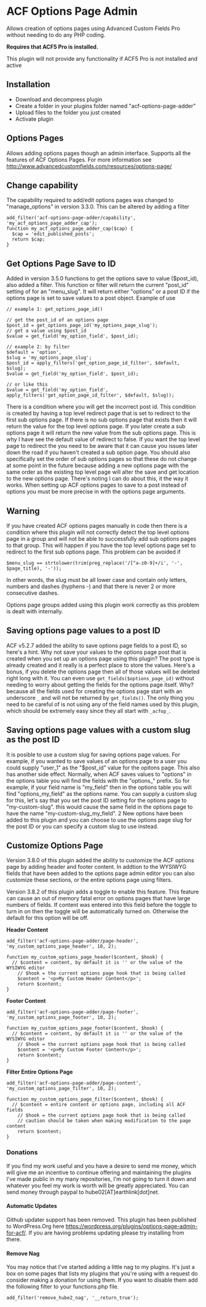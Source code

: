 ACF Options Page Admin
==========================================

Allows creation of options pages using Advanced Custom Fields Pro without needing to do any 
PHP coding.

**Requires that ACF5 Pro is installed.**

This plugin will not provide any functionality if ACF5 Pro is not installed and active

## Installation

* Download and decompress plugin
* Create a folder in your plugins folder named "acf-options-page-adder"
* Upload files to the folder you just created
* Activate plugin

## Options Pages
Allows adding options pages though an admin interface. Supports all the features of 
ACF Options Pages. For more information see 
http://www.advancedcustomfields.com/resources/options-page/

## Change capability
The capability required to add/edit options pages was changed to "manage_options" in version 3.3.0.
This can be altered by adding a filter
```
add_filter('acf-options-page-adder/capability', 'my_acf_options_page_adder_cap');
function my_acf_options_page_adder_cap($cap) {
  $cap = 'edit_published_posts';
  return $cap;
}
```

## Get Options Page Save to ID

Added in version 3.5.0 functions to get the options save to value ($post_id), also added a filter. This
function or filter will return the current "post_id" setting of for an "menu_slug". It will return either
"options" or a post ID if the options page is set to save values to a post object.
Example of use
```
// example 1: get_options_page_id()

// get the post_id of an options page
$post_id = get_options_page_id('my_options_page_slug');
// get a value using $post_id
$value = get_field('my_option_field', $post_id);
```

```
// example 2: by filter
$default = 'option',
$slug = 'my_options_page_slug';
$post_id = apply_filters('get_option_page_id_filter', $default, $slug);
$value = get_field('my_option_field', $post_id);

// or like this
$value = get_field('my_option_field', apply_filters('get_option_page_id_filter', $default, $slug));
```

There is a condition where you will get the incorrect post id. This condition is created by having a
top level redirect page that is set to redirect to the first sub options page. If there is no sub options
page that exists then it will return the value for the top level options page. If you later create a
sub options page it will return the new value from the sub options page. This is why I have see the
default value of redirect to false. If you want the top level page to redirect the you need to be aware
that it can cause you issues later down the road if you haven't created a sub option page. You should also specifically set the order of sub options pages so that these do not change at some point in the future
because adding a new options page with the same order as the existing top level page will alter the save
and get location to the new options page. There's noting I can do about this, it the way it works. When
setting up ACF options pages to save to a post instead of options you must be more precise in with the
options page arguments.

## Warning
If you have created ACF options pages manually in code then there is a condition where this plugin will
not correctly detect the top level options page in a group and will not be able to successfully add
sub options pages to that group. This will happen if you have the top level options page set to redirect
to the first sub options page. This problem can be avoided if
```
$menu_slug == strtolower(trim(preg_replace('/[^a-z0-9]+/i', '-', $page_title), '-'));
```
In other words, the slug must be all lower case and contain only letters, numbers and dashes 
(hyphens -) and that there is never 2 or more consecutive dashes.

Options page groups added using this plugin work correctly as this problem is dealt with internally.

## Saving options page values to a post ID
ACF v5.2.7 added the ability to save options page fields to a post ID, so here's a hint.
Why not save your values to the options page post that is created when you set up an options page using
this plugin? The post type is already created and it really is a perfect place to store the values. Here's
a bonus, if you delete the options page then all of those values will be deleted right long with it.
You can even use `get_fields($options_page_id)` without needing to worry about getting the fields for
the options page itself. Why? because all the fields used for creating the options page start with an
underscore `_` and will not be returned by `get_fields()`. The only thing you need to be careful of is not
using any of the field names used by this plugin, which should be extremely easy since they all start with
`_acfop_`.

## Saving options page values with a custom slug as the post ID
It is posible to use a custom slug for saving options page values. For example, if you wanted to save values of an options page to a user you could supply "user_1" as the "$post_id" value for the opitons page. This also has another side effect. Normally, when ACF saves values to "options" in the options table you will find the fields with the "options_" prefix. So for example, if your field name is "my_field" then in the options table you will find "options_my_field" as the options name. You can supply a custom slug for this, let's say that you set the post ID setting for the options page to "my-custom-slug". this would cause the same field in the options page to have the name "my-custom-slug_my_field". 2 New options have been added to this plugin and you can choose to use the options page slug for the post ID or you can specify a custom slug to use instead.


## Customize Options Page
Version 3.8.0 of this plugin added the ability to customize the ACF options page by adding header and footer content. In addtion to the WYSIWYG fields that have been added to the options page admin editor you can also customize these sections, or the entire options page using filters.

Version 3.8.2 of this plugin adds a toggle to enable this feature. This feature can cause an out of
memory fatal error on options pages that have large numbers of fields. If content was entered into this field before the toggle to turn in on then the toggle will be automatically turned on. Otherwise the default for this option will be off.

**Header Content**

```
add_filter('acf-options-page-adder/page-header', 'my_custom_options_page_header', 10, 2);

function my_custom_options_page_header($content, $hook) {
  // $content = content, by default it is '' or the value of the WYSIWYG editor
	// $hook = the current options page hook that is being called
	$content = '<p>My Custom Header Content</p>';
	return $content;
}
```

**Footer Content**

```
add_filter('acf-options-page-adder/page-footer', 'my_custom_options_page_footer', 10, 2);

function my_custom_options_page_footer($content, $hook) {
  // $content = content, by default it is '' or the value of the WYSIWYG editor
	// $hook = the current options page hook that is being called
	$content = '<p>My Custom Footer Content</p>';
	return $content;
}
```

**Filter Entire Options Page**

```
add_filter('acf-options-page-adder/page-content', 'my_custom_options_page_filter', 10, 2);

function my_custom_options_page_filter($content, $hook) {
  // $content = entire content or options page, including all ACF fields
	// $hook = the current options page hook that is being called
	// caution should be taken when making modification to the page content
	return $content;
}
```

### Donations
If you find my work useful and you have a desire to send me money, which will give me an incentive to continue
offering and maintaining the plugins I've made public in my many repositories, I'm not going to turn it down
and whatever you feel my work is worth will be greatly appreciated. You can send money through paypal to
hube02[AT]earthlink[dot]net. 

#### Automatic Updates
Github updater support has been removed. This plugin has been published to WordPress.Org here
https://wordpress.org/plugins/options-page-admin-for-acf/. If you are having problems updating please
try installing from there. 

#### Remove Nag
You may notice that I've started adding a little nag to my plugins. It's just a box on some pages that lists my
plugins that you're using with a request do consider making a donation for using them. If you want to disable them
add the following filter to your functions.php file.
```
add_filter('remove_hube2_nag', '__return_true');
```
